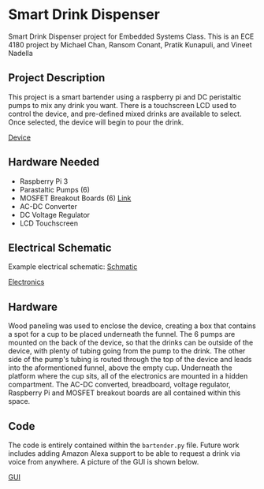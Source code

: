 # Smart Drink Dispenser
Smart Drink Dispenser project for Embedded Systems Class. This is an ECE 4180 project by  Michael Chan, Ransom Conant, Pratik Kunapuli, and Vineet Nadella


## Project Description

This project is a smart bartender using a raspberry pi and DC peristaltic pumps to mix any drink you want. There is a touchscreen LCD used to control the device, and pre-defined mixed drinks are available to select. Once selected, the device will begin to pour the drink.

[Device](Images/Device_Picture.png)

## Hardware Needed
- Raspberry Pi 3
- Parastaltic Pumps (6)
- MOSFET Breakout Boards (6) [Link](https://www.sparkfun.com/products/12959)
- AC-DC Converter
- DC Voltage Regulator
- LCD Touchscreen

## Electrical Schematic
Example electrical schematic:
[Schmatic](Images/Electrical_Schematic.png)

[Electronics](Images/Electronics.png)

## Hardware 
Wood paneling was used to enclose the device, creating a box that contains a spot for a cup to be placed underneath the funnel. The 6 pumps are mounted on the back of the device, so that the drinks can be outside of the device, with plenty of tubing going from the pump to the drink. The other side of the pump's tubing is routed through the top of the device and leads into the aformentioned funnel, above the empty  cup. Underneath the platform where the cup sits, all of the electronics are mounted in a hidden compartment. The AC-DC converted, breadboard, voltage regulator, Raspberry Pi and MOSFET breakout boards are all contained within this space.

## Code
The code is entirely contained within the `bartender.py` file. Future work includes adding Amazon Alexa support to be able to request a drink via voice from anywhere. A picture of the GUI is shown below.

[GUI](Images/GUI.png)
